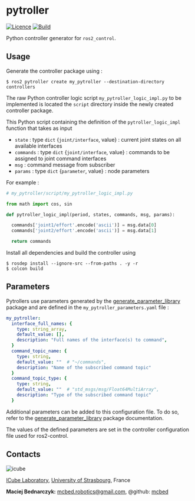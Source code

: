 # pytroller
[![Licence](https://img.shields.io/badge/License-Apache%202.0-blue.svg)](https://opensource.org/licenses/Apache-2.0)
[![Build](https://github.com/ICube-Robotics/pytroller/actions/workflows/ci.yml/badge.svg)](https://github.com/ICube-Robotics/pytroller/actions/workflows/ci.yml)

Python controller generator for `ros2_control`.

## Usage

Generate the controller package using :
```shell
$ ros2 pytroller create my_pytroller --destination-directory controllers
```

The raw Python controller logic script `my_pytroller_logic_impl.py` to be implemented is located the `script` directory inside the newly created controller package.

This Python script containing the definition of the `pytroller_logic_impl` function that takes as input
- `state` : type `dict` {`joint/interface`, value} : current joint states on all available interfaces
- `commands` : type `dict` {`joint/interface`, value} : commands to be assigned to joint command interfaces
- `msg` : command message from subscriber
- `params` :  type `dict` {`parameter`, value} : node parameters

For example :

```python
# my_pytroller/script/my_pytroller_logic_impl.py

from math import cos, sin

def pytroller_logic_impl(period, states, commands, msg, params):

  commands['joint1/effort'.encode('ascii')] = msg.data[0]
  commands['joint2/effort'.encode('ascii')] = msg.data[1]

  return commands
```

Install all dependencies and build the controller using
```shell
$ rosdep install --ignore-src --from-paths . -y -r
$ colcon build
```

## Parameters
Pytrollers use parameters generated by the [generate_parameter_library](https://github.com/PickNikRobotics/generate_parameter_library) package and are defined in the `my_pytroller_parameters.yaml` file :

```yaml
my_pytroller:
  interface_full_names: {
    type: string_array,
    default_value: [],
    description: "Full names of the interface(s) to command",
  }
  command_topic_name: {
    type: string,
    default_value: ""  # "~/commands",
    description: "Name of the subscribed command topic"
  }
  command_topic_type: {
    type: string,
    default_value: ""  # "std_msgs/msg/Float64MultiArray",
    description: "Type of the subscribed command topic"
  }
```
Additional parameters can be added to this configuration file. To do so, refer to the [generate_parameter_library](https://github.com/PickNikRobotics/generate_parameter_library) package documentation.

The values of the defined parameters are set in the controller configuration file used for ros2-control.

## Contacts ##
![icube](https://icube.unistra.fr/fileadmin/templates/DUN/icube/images/logo.png)

[ICube Laboratory](https://icube.unistra.fr), [University of Strasbourg](https://www.unistra.fr/), France

__Maciej Bednarczyk:__ [mcbed.robotics@gmail.com](mailto:mcbed.robotics@gmail.com), @github: [mcbed](https://github.com/mcbed)
